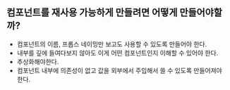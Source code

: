 ## 컴포넌트를 재사용 가능하게 만들려면 어떻게 만들어야할까?

- 컴포넌트의 이름, 프롭스 네이밍만 보고도 사용할 수 있도록 만들어야 한다.
- 내부를 깊에 들여다보지 않아도 이게 어떤 컴포넌트인지 이해할 수 있어야 한다.
- 추상화해야한다.
- 컴포넌트 내부에 의존성이 없고 값을 외부에서 주입해서 쓸 수 있도록 만들어져야 한다.
